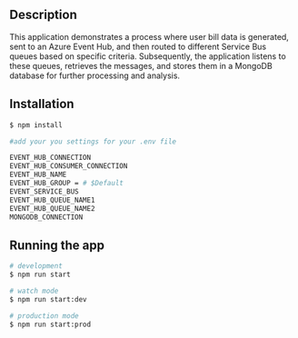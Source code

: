 

## Description

This application demonstrates a process where user bill data is generated, sent to an Azure Event Hub, and then routed to different Service Bus queues based on specific criteria. Subsequently, the application listens to these queues, retrieves the messages, and stores them in a MongoDB database for further processing and analysis.

## Installation

```bash
$ npm install

#add your you settings for your .env file 

EVENT_HUB_CONNECTION 
EVENT_HUB_CONSUMER_CONNECTION
EVENT_HUB_NAME
EVENT_HUB_GROUP = # $Default
EVENT_SERVICE_BUS
EVENT_HUB_QUEUE_NAME1
EVENT_HUB_QUEUE_NAME2
MONGODB_CONNECTION
```

## Running the app

```bash
# development
$ npm run start

# watch mode
$ npm run start:dev

# production mode
$ npm run start:prod
```
